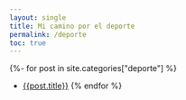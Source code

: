 ```yaml
---
layout: single
title: Mi camino por el deporte
permalink: /deporte
toc: true
---
```


{%- for post in site.categories["deporte"] %}
* [{{post.title}}]({{post.url}})
{% endfor %}

